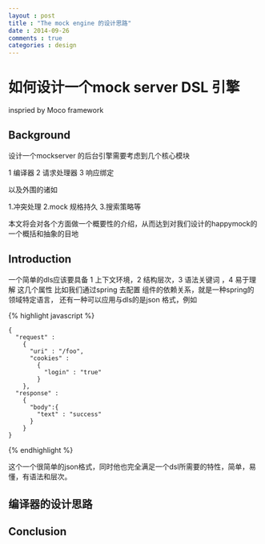 ```yaml
---
layout : post
title : "The mock engine 的设计思路"
date : 2014-09-26
comments : true
categories : design
---
```

如何设计一个mock server DSL 引擎
=====================
inspried by Moco framework

Background
----
设计一个mockserver 的后台引擎需要考虑到几个核心模块

1 编译器
2 请求处理器
3 响应绑定

以及外围的诸如

1.冲突处理
2.mock 规格持久
3.搜索策略等 

本文将会对各个方面做一个概要性的介绍，从而达到对我们设计的happymock的一个概括和抽象的目地

Introduction
----
一个简单的dls应该要具备 1 上下文环境，2 结构层次，3 语法关键词 ，4 易于理解 这几个属性
比如我们通过spring 去配置 组件的依赖关系，就是一种spring的 领域特定语言，
还有一种可以应用与dls的是json 格式，例如

{% highlight javascript %}
```
{
  "request" :
    {
      "uri" : "/foo",
      "cookies" :
        {
          "login" : "true"
        }
    },
  "response" :
    {
      "body":{
        "text" : "success"
      }
    }
}
```
{% endhighlight %}

这个一个很简单的json格式，同时他也完全满足一个dsl所需要的特性，简单，易懂，有语法和层次。

编译器的设计思路
----



Conclusion
----





